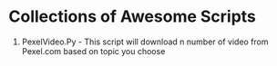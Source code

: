 # Collections of Awesome Scripts

1. PexelVideo.Py - This script will download n number of video from Pexel.com based on topic you choose









